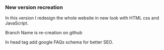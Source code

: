 ### New version recreation

In this version I redesign the whole website in new look with HTML css and JavaScript. 

Branch Name is re-creation on github

In head tag add google FAQs schema for better SEO.